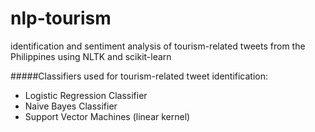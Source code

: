 nlp-tourism
===========
identification and sentiment analysis of tourism-related tweets from the Philippines using NLTK and scikit-learn

#####Classifiers used for tourism-related tweet identification:

- Logistic Regression Classifier
- Naive Bayes Classifier
- Support Vector Machines (linear kernel)
